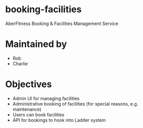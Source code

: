 # booking-facilities
AberFitness Booking & Facilities Management Service

# Maintained by
* Rob
* Charlie

# Objectives
* Admin UI for managing facilities
* Administrative booking of facilities (for special reasons, e.g. maintenance) 
* Users can book facilities
* API for bookings to hook into Ladder system
